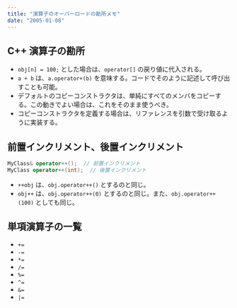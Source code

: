 ```yaml
---
title: "演算子のオーバーロードの勘所メモ"
date: "2005-01-08"
---
```


C++ 演算子の勘所
----

* `obj[n] = 100;` とした場合は、`operator[]` の戻り値に代入される。
* `a + b` は、`a.operator+(b)` を意味する。コードでそのように記述して呼び出すことも可能。
* デフォルトのコピーコンストラクタは、単純にすべてのメンバをコピーする。この動きでよい場合は、これをそのまま使うべき。
* コピーコンストラクタを定義する場合は、リファレンスを引数で受け取るように実装する。


前置インクリメント、後置インクリメント
----

~~~ cpp
MyClass& operator++();  // 前置インクリメント
MyClass operator++(int);  // 後置インクリメント
~~~

* `++obj` は、`obj.operator++()` とするのと同じ。
* `obj++` は、`obj.operator++(0)` とするのと同じ。また、`obj.operator++(100)` としても同じ。


単項演算子の一覧
----

* `+=`
* `-=`
* `*=`
* `/=`
* `%=`
* `^=`
* `&=`
* `|=`

